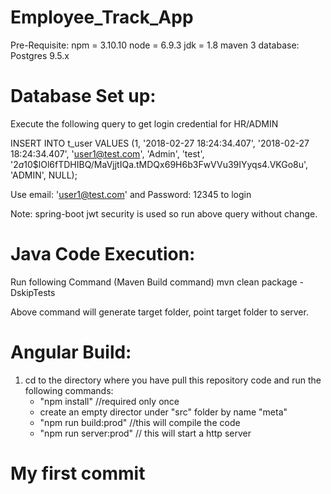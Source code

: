 # Employee_Track_App

Pre-Requisite:
  npm = 3.10.10
  node = 6.9.3 
  jdk = 1.8
  maven 3
 database: Postgres 9.5.x
 
# Database Set up:
 Execute the following query to get login credential for HR/ADMIN
 
INSERT INTO t_user VALUES (1, '2018-02-27 18:24:34.407', '2018-02-27 18:24:34.407', 'user1@test.com', 'Admin', 'test', '$2a$10$lOl6fTDHIBQ/MaVjjtIQa.tMDQx69H6b3FwVVu39IYyqs4.VKGo8u', 'ADMIN', NULL);

Use email: 'user1@test.com' and Password: 12345 to login

Note: spring-boot jwt security is used so run above query without change.

# Java Code Execution:

Run following Command (Maven Build command)
mvn clean package -DskipTests 

Above command will generate target folder, point target folder to server.

# Angular Build:
1. cd to the directory where you have pull this repository code and run the following commands:
   - "npm install"   //required only once
   - create an empty director under "src" folder by name "meta" 
   - "npm run build:prod"  //this will compile the code
   - "npm run server:prod"    // this will start a http server
   
# My first commit

